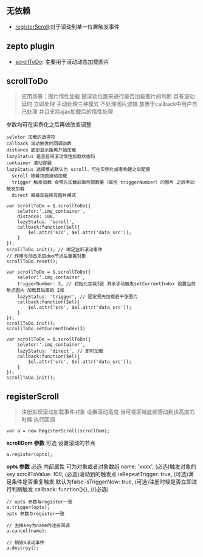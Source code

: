 ## 无依赖

- [registerScroll](https://github.com/niyingfeng/plugin#registerScroll):对于滚动到某一位置触发事件

## zepto plugin

- [scrollToDo](https://github.com/niyingfeng/plugin#scrolltodo): 主要用于滚动动态加载图片



## scrollToDo

> 应用场景：图片惰性加载 随滚动位置来进行是否加载图片的判断
> 具有滚动延时 立即处理 手动处理三种模式
> 不处理图片逻辑 放置于callback中用户自己处理
> 并且支持ajax加载后的惰性处理

参数均可在实例化之后再做改变调整

```
seletor 加载的选择符
callback 滚动触发的回调函数
distance 底部显示距离开始加载
lazyStatus 是否启用滚动惰性加载状态码
container 滚动容器
lazyStatus 选择模式默认为 scroll，可在实例化或者构建之后配置
  scroll 随着页面滚动加载
  trigger 触发加载 会预先加载前面可配数量（属性 triggerNumber）的图片 之后手动触发加载 
  direct 直接加在所有图片模式

var scrollToDo = $.scrollToDo({
    seletor:'.img_container', 
    distance: 100,
    lazyStatus: 'scroll',
    callback:function($el){
        $el.attr('src', $el.attr('data_src'));
    }
});
scrollToDo.init(); // 绑定监听滚动事件
// 作用与动态添加dom节点后重置对象
scrollToDo.reset();

var scrollToDo = $.scrollToDo({
    seletor:'.img_container', 
    triggerNumber: 3, // 初始化加载3张 其余手动触发setCurrentIndex 设置当前焦点图片 加载其后面的 2张
    lazyStatus: 'trigger', // 固定预先加载若干张图片
    callback:function($el){
        $el.attr('src', $el.attr('data_src'));
    }
});
scrollToDo.init(); 
scrollToDo.setCurrentIndex(3)

var scrollToDo = $.scrollToDo({
    seletor:'.img_container', 
    lazyStatus: 'direct', // 即时加载
    callback:function($el){
        $el.attr('src', $el.attr('data_src'));
    }
});
scrollToDo.init(); 
```


## registerScroll

> 注册实现滚动加载事件对象
> 设置滚动高度 当可视区域底部滑动到该高度的时候 执行回调

```
var a = new RegisterScroll(scrollDom);
```

**scrollDom 参数**
可选 设置滚动的节点

```
a.register(opts);
```

**opts 参数**
必选 内部属性 可为对象或者对象数组
name: 'xxxx',   (必选)触发对象的key
scrollToValue: 100, (必选)滚动到的触发点
isRepeatTrigger: true, (可选)满足条件是否重复触发 默认为false
isTriggerNow: true, (可选)注册时候是否立即进行判断触发
callback: function(){},   //(必选) 

```
// opts 参数与register一致
a.trigger(opts);
opts 参数与register一致

// 去掉key为name的注册回调
a.cancel(name);

// 销毁a滚动事件
a.destroy();
```